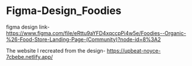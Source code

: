 # Figma-Design_Foodies

figma design link- https://www.figma.com/file/eRttu9aYFD4xqccpPi4w5e/Foodies--Organic-%26-Food-Store-Landing-Page-(Community)?node-id=8%3A2

The website I recreated from the design-
https://upbeat-noyce-7cbebe.netlify.app/
